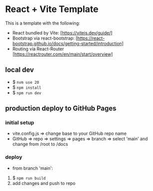 # React + Vite Template
This is a template with the following: 
* React bundled by Vite:  [https://vitejs.dev/guide/]
* Bootstrap via react-bootstrap:  [https://react-bootstrap.github.io/docs/getting-started/introduction]
* Routing via React-Router [https://reactrouter.com/en/main/start/overview]

## local dev
* $ `nvm use 20`
* $ `npm install`
* $ `npm run dev`

## production deploy to GitHub Pages
### initial setup
* vite.config.js => change base to your GitHub repo name
* GitHub => repo => settings => pages => branch => select 'main' and change from /root to /docs
### deploy
* from branch 'main':
1. $ `npm run build`
2. add changes and push to repo 
